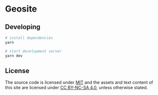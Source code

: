# Geosite

## Developing

```bash
# install dependencies
yarn

# start development server
yarn dev
```

## License
The source code is licensed under [MIT](LICENSE) and the assets and text content of this site are licensed under [CC BY-NC-SA 4.0](LICENSE.by-nc-sa-4.0.md), unless otherwise stated.
